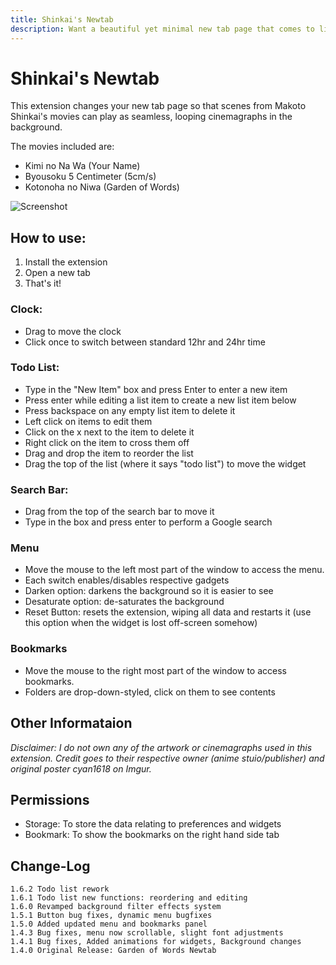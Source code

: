 ```yaml
---
title: Shinkai's Newtab
description: Want a beautiful yet minimal new tab page that comes to life?
---
```


# Shinkai's Newtab
This extension changes your new tab page so that scenes from Makoto Shinkai's movies can play as seamless, looping cinemagraphs in the background.

The movies included are:
- Kimi no Na Wa (Your Name)
- Byousoku 5 Centimeter (5cm/s)
- Kotonoha no Niwa (Garden of Words)

![Screenshot](https://raw.githubusercontent.com/suitangi/Cinemagraph-Newtab/master/SC.png)

## How to use:
1. Install the extension
2. Open a new tab
3. That's it!

### Clock:
- Drag to move the clock
- Click once to switch between standard 12hr and 24hr time

### Todo List:
- Type in the "New Item" box and press Enter to enter a new item
- Press enter while editing a list item to create a new list item below
- Press backspace on any empty list item to delete it
- Left click on items to edit them
- Click on the x next to the item to delete it
- Right click on the item to cross them off
- Drag and drop the item to reorder the list
- Drag the top of the list (where it says "todo list") to move the widget

### Search Bar:
- Drag from the top of the search bar to move it
- Type in the box and press enter to perform a Google search

### Menu
- Move the mouse to the left most part of the window to access the menu.
- Each switch enables/disables respective gadgets
- Darken option: darkens the background so it is easier to see
- Desaturate option: de-saturates the background
- Reset Button: resets the extension, wiping all data and restarts it (use this option when the widget is lost off-screen somehow)

### Bookmarks
- Move the mouse to the right most part of the window to access bookmarks.
- Folders are drop-down-styled, click on them to see contents

## Other Informataion
*Disclaimer: I do not own any of the artwork or cinemagraphs used in this extension. Credit goes to their respective owner (anime stuio/publisher) and original poster cyan1618 on Imgur.*

## Permissions
- Storage: To store the data relating to preferences and widgets
- Bookmark: To show the bookmarks on the right hand side tab

## Change-Log
```
1.6.2 Todo list rework
1.6.1 Todo list new functions: reordering and editing
1.6.0 Revamped background filter effects system
1.5.1 Button bug fixes, dynamic menu bugfixes
1.5.0 Added updated menu and bookmarks panel
1.4.3 Bug fixes, menu now scrollable, slight font adjustments
1.4.1 Bug fixes, Added animations for widgets, Background changes
1.4.0 Original Release: Garden of Words Newtab
```
